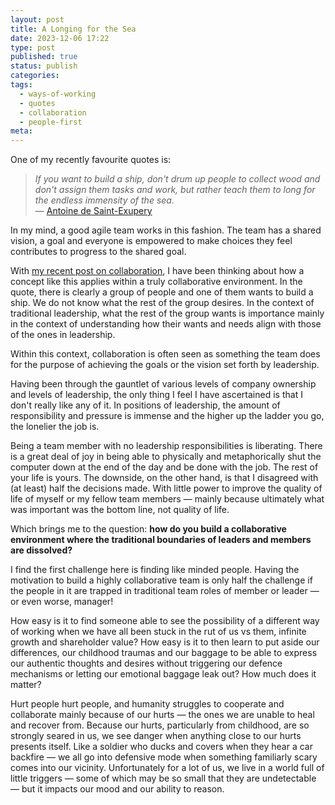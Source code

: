```yaml
---
layout: post
title: A Longing for the Sea
date: 2023-12-06 17:22
type: post
published: true
status: publish
categories:
tags:
  - ways-of-working
  - quotes
  - collaboration
  - people-first
meta:
---
```


One of my recently favourite quotes is:

> _If you want to build a ship, don't drum up people to collect wood and don't
> assign them tasks and work, but rather teach them to long for the endless
> immensity of the sea._  
> — [Antoine de Saint-Exupery](https://www.brainyquote.com/authors/antoine-de-saint-exupery-quotes)

In my mind, a good agile team works in this fashion. The team has a shared
vision, a goal and everyone is empowered to make choices they feel contributes
to progress to the shared goal.

With [my recent post on collaboration](2023/11/21/muster/), I have been thinking
about how a concept like this applies within a truly collaborative environment.
In the quote, there is clearly a group of people and one of them wants to build
a ship. We do not know what the rest of the group desires. In the context of
traditional leadership, what the rest of the group wants is importance mainly in
the context of understanding how their wants and needs align with those of the
ones in leadership.

Within this context, collaboration is often seen as something the team does for
the purpose of achieving the goals or the vision set forth by leadership.

Having been through the gauntlet of various levels of company ownership and
levels of leadership, the only thing I feel I have ascertained is that I don't
really like any of it. In positions of leadership, the amount of responsibility
and pressure is immense and the higher up the ladder you go, the lonelier the
job is.

Being a team member with no leadership responsibilities is liberating. There is
a great deal of joy in being able to physically and metaphorically shut the
computer down at the end of the day and be done with the job. The rest of your
life is yours. The downside, on the other hand, is that I disagreed with (at
least) half the decisions made. With little power to improve the quality of life
of myself or my fellow team members — mainly because ultimately what was
important was the bottom line, not quality of life.

Which brings me to the question: **how do you build a collaborative environment
where the traditional boundaries of leaders and members are dissolved?**

I find the first challenge here is finding like minded people. Having the
motivation to build a highly collaborative team is only half the challenge if
the people in it are trapped in traditional team roles of member or leader — or
even worse, manager!

How easy is it to find someone able to see the possibility of a different way of
working when we have all been stuck in the rut of us vs them, infinite growth
and shareholder value? How easy is it to then learn to put aside our
differences, our childhood traumas and our baggage to be able to express our
authentic thoughts and desires without triggering our defence mechanisms or
letting our emotional baggage leak out? How much does it matter?

Hurt people hurt people, and humanity struggles to cooperate and collaborate
mainly because of our hurts — the ones we are unable to heal and recover from.
Because our hurts, particularly from childhood, are so strongly seared in us, we
see danger when anything close to our hurts presents itself. Like a soldier who
ducks and covers when they hear a car backfire — we all go into defensive mode
when something familiarly scary comes into our vicinity. Unfortunately for a lot
of us, we live in a world full of little triggers — some of which may be so
small that they are undetectable — but it impacts our mood and our ability to
reason.
